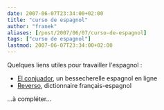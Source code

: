 ```yaml
---
date: 2007-06-07T23:34:00+02:00
title: "curso de espagnol"
author: "franek"
aliases: [/post/2007/06/07/curso-de-espagnol]
tags: ["curso de espagnol"]
lastmod: 2007-06-07T23:34:00+02:00
---
```

Quelques liens utiles pour travailler l'espagnol :

- [El conjuador](http://www.elconjugador.com), un bessecherelle espagnol en ligne
- [Reverso](http://dictionnaire.reverso.net/espagnol-francais/), dictionnaire français-espagnol

...à compléter...
